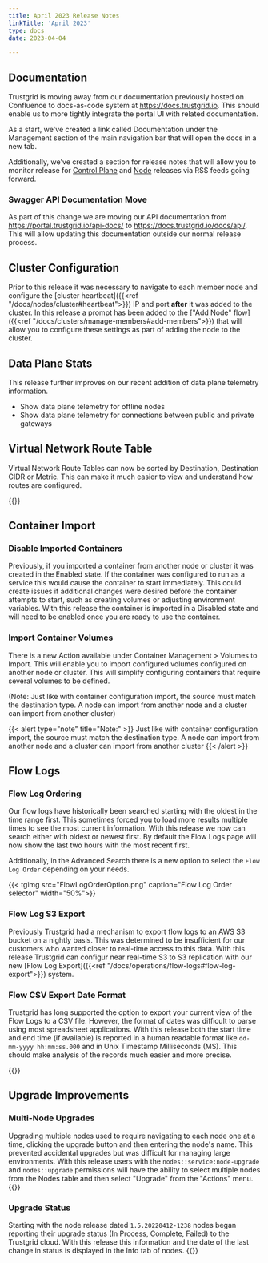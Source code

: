 ```yaml
---
title: April 2023 Release Notes
linkTitle: 'April 2023'
type: docs
date: 2023-04-04

---
```

## Documentation 
Trustgrid is moving away from our documentation previously hosted on Confluence to docs-as-code system at https://docs.trustgrid.io. This should enable us to more tightly integrate the portal UI with related documentation. 

As a start, we've created a link called Documentation under the Management section of the main navigation bar that will open the docs in a new tab.

Additionally, we've created a section for release notes that will allow you to monitor release for [Control Plane](https://docs.trustgrid.io/release-notes/cloud/) and [Node](https://docs.trustgrid.io/release-notes/node/) releases via RSS feeds going forward. 

### Swagger API Documentation Move
As part of this change we are moving our API documentation from https://portal.trustgrid.io/api-docs/ to https://docs.trustgrid.io/docs/api/. This will allow updating this documentation outside our normal release process. 


## Cluster Configuration
Prior to this release it was necessary to navigate to each member node and configure the [cluster heartbeat]({{<ref "/docs/nodes/cluster#heartbeat">}}) IP and port **after** it was added to the cluster.  In this release a prompt has been added to the ["Add Node" flow]({{<ref "/docs/clusters/manage-members#add-members">}}) that will allow you to configure these settings as part of adding the node to the cluster. 

## Data Plane Stats
This release further improves on our recent addition of data plane telemetry information.
* Show data plane telemetry for offline nodes
* Show data plane telemetry for connections between public and private gateways

## Virtual Network Route Table
Virtual Network Route Tables can now be sorted by Destination, Destination CIDR or Metric.  This can make it much easier to view and understand how routes are configured. 

{{<tgimg src="sorted-routes.png" width="80%" caption="Virtual Network Routes sorted by destination" alt="Table with multiple routes listing their Destination device, Destination CIDR, Metric and Description. Sorted by the destination device.">}}

## Container Import
### Disable Imported Containers
Previously, if you imported a container from another node or cluster it was created in the Enabled state. If the container was configured to run as a service this would cause the container to start immediately. This could create issues if additional changes were desired before the container attempts to start, such as creating volumes or adjusting environment variables. With this release the container is imported in a Disabled state and will need to be enabled once you are ready to use the container.

### Import Container Volumes
There is a new Action available under Container Management > Volumes to Import. This will enable you to import configured volumes configured on another node or cluster. This will simplify configuring containers that require several volumes to be defined.

(Note: Just like with container configuration import, the source must match the destination type. A node can import from another node and a cluster can import from another cluster)

{{< alert type="note" title="Note:" >}}
Just like with container configuration import, the source must match the destination type. A node can import from another node and a cluster can import from another cluster
{{< /alert >}}

## Flow Logs

### Flow Log Ordering
Our flow logs have historically been searched starting with the oldest in the time range first. This sometimes forced you to load more results multiple times to see the most current information. With this release we now can search either with oldest or newest first. By default the Flow Logs page will now show the last two hours with the most recent first. 

Additionally, in the Advanced Search there is a new option to select the `Flow Log Order` depending on your needs.


{{< tgimg src="FlowLogOrderOption.png" caption="Flow Log Order selector" width="50%">}}

### Flow Log S3 Export
Previously Trustgrid had a mechanism to export flow logs to an AWS S3 bucket on a nightly basis.  This was determined to be insufficient for our customers who wanted closer to real-time access to this data. With this release Trustgrid can configur near real-time S3 to S3 replication with our new [Flow Log Export]({{<ref "/docs/operations/flow-logs#flow-log-export">}}) system. 

### Flow CSV Export Date Format
Trustgrid has long supported the option to export your current view of the Flow Logs to a CSV file.  However, the format of dates was difficult to parse using most spreadsheet applications. With this release both the start time and end time (if available) is reported in a human readable format like `dd-mm-yyyy hh:mm:ss.000` and in Unix Timestamp Milliseconds (MS).  This should make analysis of the records much easier and more precise. 

{{<tgimg src="flow-log-csv-date.png" width="40%" caption="Example CSV export" alt="text CSV export example showing 'startTime' and 'startTimeMS' fields">}}


## Upgrade Improvements
### Multi-Node Upgrades
Upgrading multiple nodes used to require navigating to each node one at a time, clicking the upgrade button and then entering the node's name.   This prevented accidental upgrades but was difficult for managing large environments.  With this release users with the `nodes::service:node-upgrade` and `nodes::upgrade` permissions will have the ability to select multiple nodes from the Nodes table and then select "Upgrade" from the "Actions" menu.
{{<tgimg src="multi-node-upgrade.png" width="30%" caption="Multi-Node Upgrade Action" alt="Nodes table with two nodes selected, with the Actions dropdown showing the Upgrade option">}}

### Upgrade Status 
Starting with the node release dated `1.5.20220412-1238` nodes began reporting their upgrade status (In Process, Complete, Failed) to the Trustgrid cloud.  With this release this information and the date of the last change in status is displayed in the Info tab of nodes.
{{<tgimg src="upgrade-status.png" width="50%" caption="Upgrade Status section" alt="Table showing upgrade status of Complete and the completion time">}}



